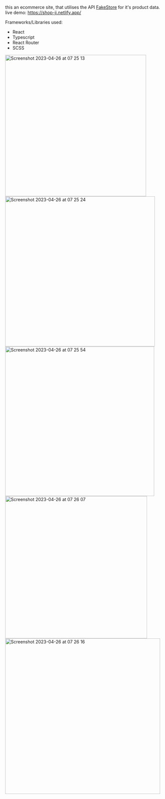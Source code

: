 this an ecommerce site, that utilises the API <a href="https://fakestoreapi.com/docs" target="_blank">FakeStore</a> for it's product data.
live demo: https://shop-ji.netlify.app/

Frameworks/Libraries used:

-   React
-   Typescript
-   React Router
-   SCSS

<img width="452" alt="Screenshot 2023-04-26 at 07 25 13" src="https://user-images.githubusercontent.com/95958816/234487588-ae288d55-e941-4a29-9e04-0663970e791e.png">
<img width="480" alt="Screenshot 2023-04-26 at 07 25 24" src="https://user-images.githubusercontent.com/95958816/234487625-be69e2c2-761e-4ef1-99be-8c498e1fa3db.png">
<img width="478" alt="Screenshot 2023-04-26 at 07 25 54" src="https://user-images.githubusercontent.com/95958816/234487737-d74aff7a-b4e7-4b3c-bb6a-7386916021fb.png">
<img width="455" alt="Screenshot 2023-04-26 at 07 26 07" src="https://user-images.githubusercontent.com/95958816/234487776-80ef198b-a90f-42e9-877a-f27469993288.png">
<img width="497" alt="Screenshot 2023-04-26 at 07 26 16" src="https://user-images.githubusercontent.com/95958816/234487801-c6e7ce6e-705b-4029-ab70-a27808b4c91c.png">
